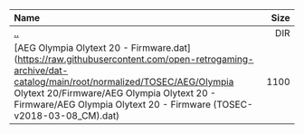 |Name|Size|
|:---|---:|
|[..](../index.html)|DIR|
|[AEG Olympia Olytext 20 - Firmware.dat](https://raw.githubusercontent.com/open-retrogaming-archive/dat-catalog/main/root/normalized/TOSEC/AEG/Olympia Olytext 20/Firmware/AEG Olympia Olytext 20 - Firmware/AEG Olympia Olytext 20 - Firmware (TOSEC-v2018-03-08_CM).dat)|1100|
